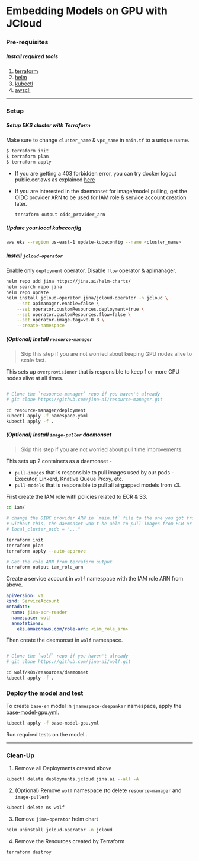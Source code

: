 # Embedding Models on GPU with JCloud

### Pre-requisites

##### Install required tools

1. [terraform](https://learn.hashicorp.com/tutorials/terraform/install-cli)
2. [helm](https://helm.sh/docs/intro/install/)
3. [kubectl](https://kubernetes.io/docs/tasks/tools/install-kubectl/)
4. [awscli](https://docs.aws.amazon.com/cli/latest/userguide/install-cliv2.html)

---

### Setup

##### Setup EKS cluster with Terraform

Make sure to change `cluster_name` & `vpc_name` in `main.tf` to a unique name. 

```bash
$ terraform init
$ terraform plan
$ terraform apply
```

- If you are getting a 403 forbidden error, you can try docker logout public.ecr.aws as explained [here](https://docs.aws.amazon.com/AmazonECR/latest/public/public-troubleshooting.html)


- If you are interested in the daemonset for image/model pulling, get the OIDC provider ARN to be used for IAM role & service account creation later.

  ```bash
  terraform output oidc_provider_arn
  ```

##### Update your local kubeconfig

```bash
aws eks --region us-east-1 update-kubeconfig --name <cluster_name>
```

##### Install `jcloud-operator`

Enable only `deployment` operator. Disable `flow` operator & apimanager. 

```bash
helm repo add jina https://jina.ai/helm-charts/
helm search repo jina
helm repo update
helm install jcloud-operator jina/jcloud-operator -n jcloud \
    --set apimanager.enable=false \
    --set operator.customResources.deployment=true \
    --set operator.customResources.flow=false \
    --set operator.image.tag=v0.0.8 \
    --create-namespace
```

##### (Optional) Install `resource-manager` 

> Skip this step if you are not worried about keeping GPU nodes alive to scale fast.

This sets up `overprovisioner` that is responsible to keep 1 or more GPU nodes alive at all times.

```bash

# Clone the `resource-manager` repo if you haven't already
# git clone https://github.com/jina-ai/resource-manager.git

cd resource-manager/deployment
kubectl apply -f namespace.yaml
kubectl apply -f .
```

##### (Optional) Install `image-puller` daemonset 

> Skip this step if you are not worried about pull time improvements.

This sets up 2 containers as a daemonset -

- `pull-images` that is responsible to pull images used by our pods - Executor, Linkerd, Knative Queue Proxy, etc. 
- `pull-models` that is responsible to pull all airgapped models from s3.


First create the IAM role with policies related to ECR & S3.

```bash
cd iam/

# change the OIDC provider ARN in `main.tf` file to the one you got from terraform output
# without this, the daemonset won't be able to pull images from ECR or models from S3
# local_cluster_oidc = "..."

terraform init
terraform plan
terraform apply --auto-approve

# Get the role ARN from terraform output
terraform output iam_role_arn
```

Create a service account in `wolf` namespace with the IAM role ARN from above.

```yaml
apiVersion: v1
kind: ServiceAccount
metadata:
  name: jina-ecr-reader
  namespace: wolf
  annotations:
    eks.amazonaws.com/role-arn: <iam_role_arn>
```

Then create the daemonset in `wolf` namespace.

```bash

# Clone the `wolf` repo if you haven't already
# git clone https://github.com/jina-ai/wolf.git

cd wolf/k8s/resources/daemonset 
kubectl apply -f .
```

### Deploy the model and test

To create `base-en` model in `jnamespace-deepankar` namespace, apply the [base-model-gpu.yml](base-model-gpu.yml).

```bash
kubectl apply -f base-model-gpu.yml
```

Run required tests on the model.. 

---

### Clean-Up


1. Remove all Deployments created above

```bash
kubectl delete deployments.jcloud.jina.ai --all -A
```


2. (Optional) Remove `wolf` namespace (to delete `resource-manager` and `image-puller`)

```bash
kubectl delete ns wolf
```

3. Remove `jina-operator` helm chart

```bash
helm uninstall jcloud-operator -n jcloud
```


4. Remove the Resources created by Terraform

```bash
terraform destroy 
```
